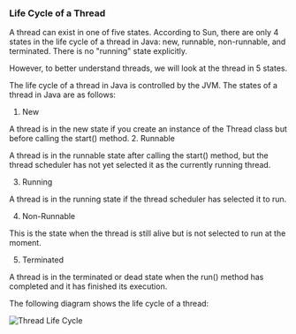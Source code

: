 ### Life Cycle of a Thread

A thread can exist in one of five states. According to Sun, there are only 4 states in the life cycle of a thread in Java: new, runnable, non-runnable, and terminated. There is no "running" state explicitly.

However, to better understand threads, we will look at the thread in 5 states.

The life cycle of a thread in Java is controlled by the JVM. The states of a thread in Java are as follows:

1. New  

A thread is in the new state if you create an instance of the Thread class but before calling the start() method.
2. Runnable

A thread is in the runnable state after calling the start() method, but the thread scheduler has not yet selected it as the currently running thread.

3. Running

A thread is in the running state if the thread scheduler has selected it to run.

4. Non-Runnable

This is the state when the thread is still alive but is not selected to run at the moment.

5. Terminated

A thread is in the terminated or dead state when the run() method has completed and it has finished its execution.

The following diagram shows the life cycle of a thread:

![Thread Life Cycle](https://viettuts.vn/images/java/java-thread/vong-doi-cua-thread-trong-java.jpg)